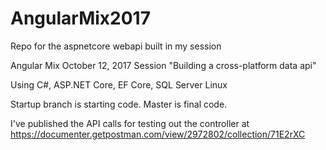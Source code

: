 # AngularMix2017
Repo for the aspnetcore webapi built in my session

Angular Mix October 12, 2017 Session "Building a cross-platform data api"

Using C#, ASP.NET Core, EF Core, SQL Server Linux

Startup branch is starting code. Master is final code.

I've published the API calls for testing out the controller at https://documenter.getpostman.com/view/2972802/collection/71E2rXC